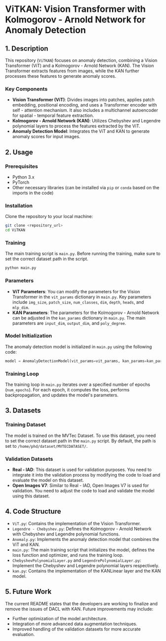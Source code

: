 # ViTKAN: Vision Transformer with Kolmogorov - Arnold Network for Anomaly Detection

## 1. Description
This repository (`ViTKAN`) focuses on anomaly detection, combining a Vision Transformer (ViT) and a Kolmogorov - Arnold Network (KAN). The Vision Transformer extracts features from images, while the KAN further processes these features to generate anomaly scores. 

### Key Components
- **Vision Transformer (ViT)**: Divides images into patches, applies patch embedding, positional encoding, and uses a Transformer encoder with self - attention mechanism. It also includes a multichannel autoencoder for spatial - temporal feature extraction.
- **Kolmogorov - Arnold Network (KAN)**: Utilizes Chebyshev and Legendre polynomial layers to process the features extracted by the ViT.
- **Anomaly Detection Model**: Integrates the ViT and KAN to generate anomaly scores for input images.

## 2. Usage

### Prerequisites
- Python 3.x
- PyTorch
- Other necessary libraries (can be installed via `pip` or `conda` based on the imports in the code)

### Installation
Clone the repository to your local machine:
```bash
git clone <repository_url>
cd ViTKAN
```

### Training
The main training script is `main.py`. Before running the training, make sure to set the correct dataset path in the script.

```bash
python main.py
```

### Parameters
- **ViT Parameters**: You can modify the parameters for the Vision Transformer in the `vit_params` dictionary in `main.py`. Key parameters include `img_size`, `patch_size`, `num_classes`, `dim`, `depth`, `heads`, and `mlp_dim`.
- **KAN Parameters**: The parameters for the Kolmogorov - Arnold Network can be adjusted in the `kan_params` dictionary in `main.py`. The main parameters are `input_dim`, `output_dim`, and `poly_degree`.

### Model Initialization
The anomaly detection model is initialized in `main.py` using the following code:
```python
model = AnomalyDetectionModel(vit_params=vit_params, kan_params=kan_params).to(device)
```

### Training Loop
The training loop in `main.py` iterates over a specified number of epochs (`num_epochs`). For each epoch, it computes the loss, performs backpropagation, and updates the model's parameters.

## 3. Datasets

### Training Dataset
The model is trained on the MVTec Dataset. To use this dataset, you need to set the correct dataset path in the `main.py` script. By default, the path is set to `/home/phd/dataset/MVTECDATASET/`.

### Validation Datasets
- **Real - IAD**: This dataset is used for validation purposes. You need to integrate it into the validation process by modifying the code to load and evaluate the model on this dataset.
- **Open Images V7**: Similar to Real - IAD, Open Images V7 is used for validation. You need to adjust the code to load and validate the model using this dataset.

## 4. Code Structure
- `ViT.py`: Contains the implementation of the Vision Transformer.
- `Legendre - Chebyshev.py`: Defines the Kolmogorov - Arnold Network with Chebyshev and Legendre polynomial functions.
- `Anomaly.py`: Implements the anomaly detection model that combines the ViT and KAN.
- `main.py`: The main training script that initializes the model, defines the loss function and optimizer, and runs the training loop.
- `ChebyshevPolynomialLayer.py` and `LegendrePolynomialLayer.py`: Implement the Chebyshev and Legendre polynomial layers respectively.
- `kan.py`: Contains the implementation of the KANLinear layer and the KAN model.

## 5. Future Work
The current README states that the developers are working to finalize and remove the issues of DACL with KAN. Future improvements may include:
- Further optimization of the model architecture.
- Integration of more advanced data augmentation techniques.
- Improved handling of the validation datasets for more accurate evaluation.
